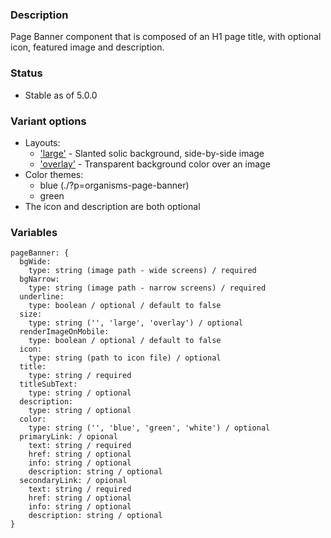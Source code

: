 ### Description
Page Banner component that is composed of an H1 page title, with optional icon, featured image and description.

### Status
* Stable as of 5.0.0

### Variant options
* Layouts: 
  - ['large'](./?p=organisms-page-banner-as-large) - Slanted solic background, side-by-side image
  - ['overlay'](./?p=organisms-page-banner-as-overlay) - Transparent background color over an image
* Color themes:
  - blue (./?p=organisms-page-banner)
  - green
* The icon and description are both optional

### Variables
~~~
pageBanner: {
  bgWide:
    type: string (image path - wide screens) / required
  bgNarrow:
    type: string (image path - narrow screens) / required
  underline:
    type: boolean / optional / default to false
  size:
    type: string ('', 'large', 'overlay') / optional
  renderImageOnMobile:
    type: boolean / optional / default to false
  icon:
    type: string (path to icon file) / optional
  title:
    type: string / required
  titleSubText:
    type: string / optional
  description:
    type: string / optional
  color:
    type: string ('', 'blue', 'green', 'white') / optional
  primaryLink: / opional
    text: string / required
    href: string / optional
    info: string / optional
    description: string / optional
  secondaryLink: / opional
    text: string / required
    href: string / optional
    info: string / optional
    description: string / optional
}
~~~